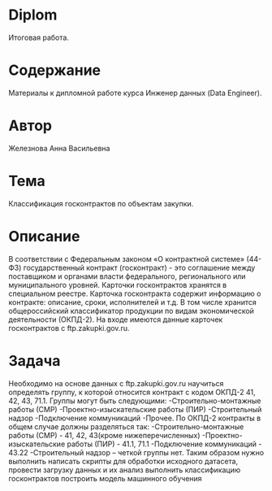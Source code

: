 # Diplom
Итоговая работа.
# Содержание
Материалы к дипломной работе курса Инженер данных (Data Engineer).
# Автор
Железнова Анна Васильевна
# Тема
Классификация госконтрактов по объектам закупки.
# Описание
В соответствии с Федеральным законом «О контрактной системе» (44-ФЗ) государственный контракт (госконтракт) - это соглашение между поставщиком и органами власти федерального, регионального или муниципального уровней. Карточки  госконтрактов хранятся в  специальном реестре. Карточка госконтракта содержит информацию о контракте: описание, сроки, исполнителей и т.д. В том числе хранится общероссийский классификатор продукции по видам экономической деятельности (ОКПД-2).
На входе имеются данные карточек госконтрактов с ftp.zakupki.gov.ru.
# Задача
Необходимо на основе данных с ftp.zakupki.gov.ru научиться определять группу, к которой относится контракт с кодом ОКПД-2 41, 42, 43, 71.1.
Группы могут быть следующими:
-Строительно-монтажные работы (СМР)
-Проектно-изыскательские работы (ПИР)
-Строительный надзор
-Подключение коммуникаций
-Прочее.
По ОКПД-2 контракты в общем случае должны разделяться так:
-Строительно-монтажные работы (СМР) - 41, 42, 43(кроме нижеперечисленных)
-Проектно-изыскательские работы (ПИР) - 41.1, 71.1
-Подключение коммуникаций - 43.22
-Строительный надзор – четкой группы нет.
Таким образом нужно выполнить
написать скрипты для обработки исходного датасета, провести загрузку данных и их анализ
выполнить классификацию госконтрактов
построить модель машинного обучения
